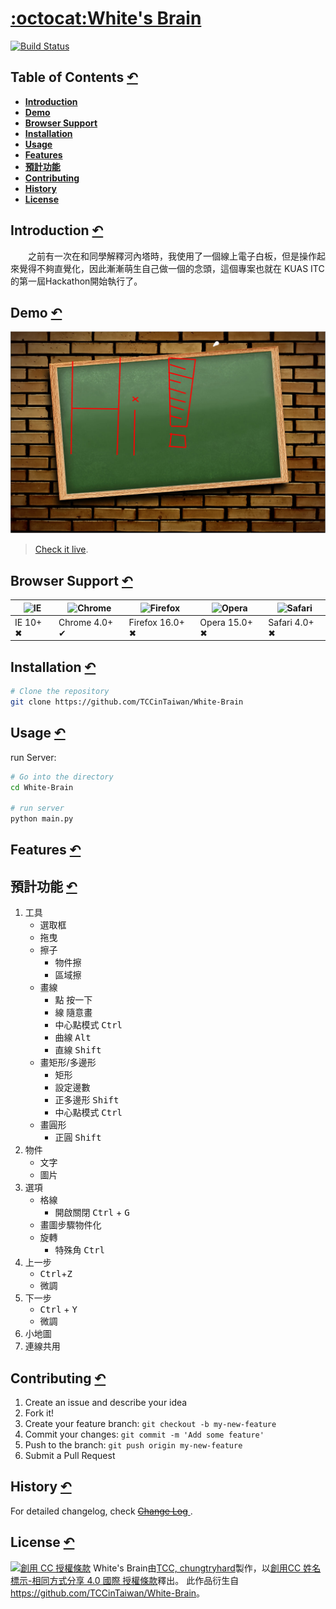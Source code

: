 # [:octocat:White's Brain](https://github.com/TCCinTaiwan/White-Brain)
[![Build Status](https://travis-ci.org/TCCinTaiwan/White-Brain.svg?branch=master)](https://travis-ci.org/TCCinTaiwan/White-Brain)

## Table of Contents [↶]()
* **[Introduction](#introduction)**
* **[Demo](#demo)**
* **[Browser Support](#browser-support)**
* **[Installation](#installation)**
* **[Usage](#usage)**
* **[Features](#features)**
* **[預計功能](#_1)**
* **[Contributing](#contributing)**
* **[History](#history)**
* **[License](#license)**

## Introduction [↶]()
　　之前有一次在和同學解釋河內塔時，我使用了一個線上電子白板，但是操作起來覺得不夠直覺化，因此漸漸萌生自己做一個的念頭，這個專案也就在 KUAS ITC 的第一屆Hackathon開始執行了。

## Demo [↶]()
[![執行畫面](screenshot.png "screenshot")](http://203.64.91.82/)
> [Check it live](http://203.64.91.82/).

## Browser Support [↶]()
![IE](https://raw.github.com/alrra/browser-logos/master/internet-explorer/internet-explorer_48x48.png) | ![Chrome](https://raw.github.com/alrra/browser-logos/master/chrome/chrome_48x48.png) | ![Firefox](https://raw.github.com/alrra/browser-logos/master/firefox/firefox_48x48.png) | ![Opera](https://raw.github.com/alrra/browser-logos/master/opera/opera_48x48.png) | ![Safari](https://raw.github.com/alrra/browser-logos/master/safari/safari_48x48.png)
--- | --- | --- | --- | --- |
IE 10+ ✖ | Chrome 4.0+ ✔ | Firefox 16.0+ ✖ | Opera 15.0+ ✖ | Safari 4.0+ ✖ |

## Installation [↶]()
```bash
# Clone the repository
git clone https://github.com/TCCinTaiwan/White-Brain
```

## Usage [↶]()
run Server:
```bash
# Go into the directory
cd White-Brain

# run server
python main.py
```

## Features [↶]()

## 預計功能 [↶]()
1. 工具
    - 選取框
    - 拖曳
    - 擦子
        - 物件擦
        - 區域擦
    - 畫線
        - 點 按一下
        - 線 隨意畫
        + 中心點模式 <kbd>Ctrl</kbd>
        + 曲線 <kbd>Alt</kbd>
        + 直線 <kbd>Shift</kbd>
    - 畫矩形/多邊形
        + 矩形
        + 設定邊數
        + 正多邊形 <kbd>Shift</kbd>
        + 中心點模式 <kbd>Ctrl</kbd>
    - 畫圓形
        + 正圓 <kbd>Shift</kbd>
2. 物件
    - 文字
    - 圖片
3. 選項
    - 格線
        - 開啟關閉 <kbd>Ctrl</kbd> + <kbd>G</kbd>
    - 畫圖步驟物件化
    - 旋轉
        - 特殊角 <kbd>Ctrl</kbd>
4. 上一步
    - <kbd>Ctrl</kbd>+<kbd>Z</kbd>
    - 微調
5. 下一步
    - <kbd>Ctrl</kbd> + <kbd>Y</kbd>
    - 微調
6. 小地圖
7. 連線共用

## Contributing [↶]()
1. Create an issue and describe your idea
2. Fork it!
3. Create your feature branch: `git checkout -b my-new-feature`
4. Commit your changes: `git commit -m 'Add some feature'`
5. Push to the branch: `git push origin my-new-feature`
6. Submit a Pull Request

## History [↶]()
For detailed changelog, check [~~Change Log~~ ](CHANGELOG.md).

## License [↶]()
<a rel="license" href="http://creativecommons.org/licenses/by-sa/4.0/"><img alt="創用 CC 授權條款" style="border-width:0" src="https://i.creativecommons.org/l/by-sa/4.0/88x31.png" /></a>
<span xmlns:dct="http://purl.org/dc/terms/" property="dct:title">White's Brain</span>由<a xmlns:cc="http://creativecommons.org/ns#" href="https://github.com/TCCinTaiwan" property="cc:attributionName" rel="cc:attributionURL">TCC, chungtryhard</a>製作，以<a rel="license" href="http://creativecommons.org/licenses/by-sa/4.0/">創用CC 姓名標示-相同方式分享 4.0 國際 授權條款</a>釋出。
此作品衍生自<a xmlns:dct="http://purl.org/dc/terms/" href="https://github.com/TCCinTaiwan/White-Brain" rel="dct:source">https://github.com/TCCinTaiwan/White-Brain</a>。